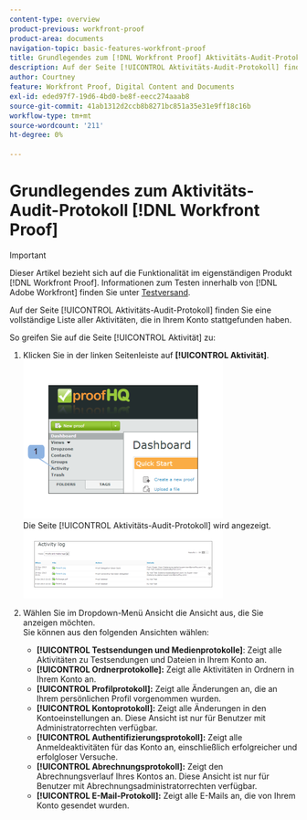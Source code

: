```yaml
---
content-type: overview
product-previous: workfront-proof
product-area: documents
navigation-topic: basic-features-workfront-proof
title: Grundlegendes zum [!DNL Workfront Proof] Aktivitäts-Audit-Protokoll
description: Auf der Seite [!UICONTROL Aktivitäts-Audit-Protokoll] finden Sie eine vollständige Liste aller Aktivitäten, die in Ihrem Konto stattgefunden haben.
author: Courtney
feature: Workfront Proof, Digital Content and Documents
exl-id: eded97f7-19d6-4bd0-be8f-eecc274aaab8
source-git-commit: 41ab1312d2ccb8b8271bc851a35e31e9ff18c16b
workflow-type: tm+mt
source-wordcount: '211'
ht-degree: 0%

---
```


# Grundlegendes zum Aktivitäts-Audit-Protokoll [!DNL Workfront Proof]

>[!IMPORTANT]
>
>Dieser Artikel bezieht sich auf die Funktionalität im eigenständigen Produkt [!DNL Workfront Proof]. Informationen zum Testen innerhalb von [!DNL Adobe Workfront] finden Sie unter [Testversand](../../../review-and-approve-work/proofing/proofing.md).

Auf der Seite [!UICONTROL Aktivitäts-Audit-Protokoll] finden Sie eine vollständige Liste aller Aktivitäten, die in Ihrem Konto stattgefunden haben.

So greifen Sie auf die Seite [!UICONTROL Aktivität] zu:

1. Klicken Sie in der linken Seitenleiste auf **[!UICONTROL Aktivität]**.\
   ![activity.png](assets/activity-350x278.png)\
   Die Seite [!UICONTROL Aktivitäts-Audit-Protokoll] wird angezeigt.\
   ![Proof_and_media.png](assets/proof-and-media-350x119.png)

1. Wählen Sie im Dropdown-Menü Ansicht die Ansicht aus, die Sie anzeigen möchten.\
   Sie können aus den folgenden Ansichten wählen:

   * **[!UICONTROL Testsendungen und Medienprotokolle]**: Zeigt alle Aktivitäten zu Testsendungen und Dateien in Ihrem Konto an.
   * **[!UICONTROL Ordnerprotokolle]:** Zeigt alle Aktivitäten in Ordnern in Ihrem Konto an.
   * **[!UICONTROL Profilprotokoll]:** Zeigt alle Änderungen an, die an Ihrem persönlichen Profil vorgenommen wurden.
   * **[!UICONTROL Kontoprotokoll]:** Zeigt alle Änderungen in den Kontoeinstellungen an. Diese Ansicht ist nur für Benutzer mit Administratorrechten verfügbar.
   * **[!UICONTROL Authentifizierungsprotokoll]:** Zeigt alle Anmeldeaktivitäten für das Konto an, einschließlich erfolgreicher und erfolgloser Versuche.
   * **[!UICONTROL Abrechnungsprotokoll]:** Zeigt den Abrechnungsverlauf Ihres Kontos an. Diese Ansicht ist nur für Benutzer mit Abrechnungsadministratorrechten verfügbar.
   * **[!UICONTROL E-Mail-Protokoll]:** Zeigt alle E-Mails an, die von Ihrem Konto gesendet wurden.
